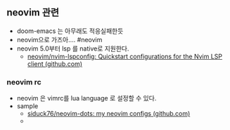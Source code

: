 ## neovim 관련 
   - doom-emacs 는 아무래도 적응실패한듯 
   - neovim으로 가즈아.... #neovim 
   - neovim 5.0부터 lsp 를 native로 지원한다. 
      - [neovim/nvim-lspconfig: Quickstart configurations for the Nvim LSP client (github.com)](https://github.com/neovim/nvim-lspconfig)
### neovim rc
   - neovim 은 vimrc를 lua language 로 설정할 수 있다. 
   - sample 
      - [siduck76/neovim-dots: my neovim configs (github.com)](https://github.com/siduck76/neovim-dots)
      - 